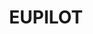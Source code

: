 ---
title: "EUPILOT"
type: "research"
funding: "EuroHPC-JU"
pi: "C. Puchol"
pi-inst: "BSC"
start-date: "2021-12-01"
end-date: "2025-05-31"
grant: "3.3M€"
role: "Researcher"
wp: "Work Package 7"
description: "Sergio is expected to deploy and evaluate DMR in a RISC-V-based cluster composed of European technologies"
my-start-date: ""
my-end-date: ""
url: ""
doi: "doi.org/10.3030/101034126"
---
